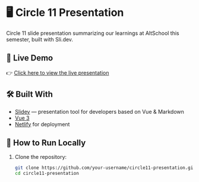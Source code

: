 # 🖥️ Circle 11 Presentation
Circle 11 slide presentation summarizing our learnings at AltSchool this semester, built with Sli.dev.


## 🔗 Live Demo

👉 [Click here to view the live presentation](https://tinyuka24-circle11-presentation.netlify.app/)

## 🛠️ Built With

- [Slidev](https://sli.dev) — presentation tool for developers based on Vue & Markdown
- [Vue 3](https://vuejs.org/)
- [Netlify](https://www.netlify.com/) for deployment

## 🚀 How to Run Locally

1. Clone the repository:
   ```bash
   git clone https://github.com/your-username/circle11-presentation.git
   cd circle11-presentation
